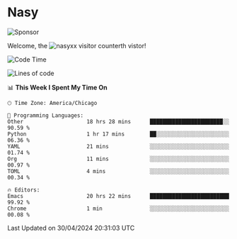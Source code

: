 # Nasy

<!--
<p align="center">
<img height="200" src="https://github-readme-stats.vercel.app/api?username=nasyxx&count_private=true&show_icons=true&theme=dracula&include_all_commits=true"/>
<img height="200" src="https://github-readme-stats.vercel.app/api/top-langs/?username=nasyxx&theme=dracula&hide=html,jupyter+notebook&count_private=true&show_icons=true"/>
</p>

  
----------------
-->

![Sponsor](https://img.shields.io/static/v1.svg?label=Sponsor&message=%E2%9D%A4&logo=GitHub&style=flat&color=pink)
 
Welcome, the ![nasyxx visitor counter](https://count.getloli.com/get/@nasyxx?theme=rule34)th vistor!
 
<!--START_SECTION:waka-->
![Code Time](http://img.shields.io/badge/Code%20Time-4%2C425%20hrs%2026%20mins-blue)

![Lines of code](https://img.shields.io/badge/From%20Hello%20World%20I%27ve%20Written-6.3%20million%20lines%20of%20code-blue)

📊 **This Week I Spent My Time On** 

```text
🕑︎ Time Zone: America/Chicago

💬 Programming Languages: 
Other                    18 hrs 28 mins      ███████████████████████░░   90.59 % 
Python                   1 hr 17 mins        ██░░░░░░░░░░░░░░░░░░░░░░░   06.36 % 
YAML                     21 mins             ░░░░░░░░░░░░░░░░░░░░░░░░░   01.74 % 
Org                      11 mins             ░░░░░░░░░░░░░░░░░░░░░░░░░   00.97 % 
TOML                     4 mins              ░░░░░░░░░░░░░░░░░░░░░░░░░   00.34 % 

🔥 Editors: 
Emacs                    20 hrs 22 mins      █████████████████████████   99.92 % 
Chrome                   1 min               ░░░░░░░░░░░░░░░░░░░░░░░░░   00.08 % 
```


 Last Updated on 30/04/2024 20:31:03 UTC
<!--END_SECTION:waka-->

<!-- ![visitors](https://visitor-badge.laobi.icu/badge?page_id=nasyxx.nasyxx) -->
